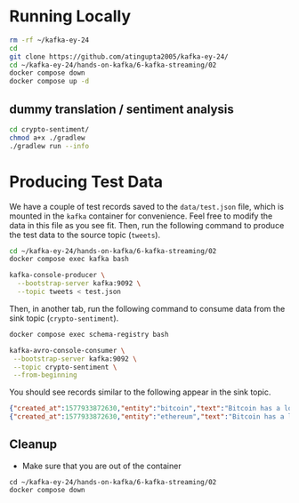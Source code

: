 # Running Locally
```sh
rm -rf ~/kafka-ey-24
cd
git clone https://github.com/atingupta2005/kafka-ey-24/
cd ~/kafka-ey-24/hands-on-kafka/6-kafka-streaming/02
docker compose down
docker compose up -d
```

## dummy translation / sentiment analysis
```sh
cd crypto-sentiment/
chmod a+x ./gradlew
./gradlew run --info
```

# Producing Test Data
We have a couple of test records saved to the `data/test.json` file, which is mounted in the `kafka` container for convenience. Feel free to modify the data in this file as you see fit. Then, run the following command to produce the test data to the source topic (`tweets`).

```sh
cd ~/kafka-ey-24/hands-on-kafka/6-kafka-streaming/02
docker compose exec kafka bash

kafka-console-producer \
  --bootstrap-server kafka:9092 \
  --topic tweets < test.json
```

Then, in another tab, run the following command to consume data from the sink topic (`crypto-sentiment`).
```sh
docker compose exec schema-registry bash

kafka-avro-console-consumer \
 --bootstrap-server kafka:9092 \
 --topic crypto-sentiment \
 --from-beginning
 ```
 
 You should see records similar to the following appear in the sink topic.
 ```json
 {"created_at":1577933872630,"entity":"bitcoin","text":"Bitcoin has a lot of promise. I'm not too sure about #ethereum","sentiment_score":0.3444212495322003,"sentiment_magnitude":0.9464683988787772,"salience":0.9316858469669134}
{"created_at":1577933872630,"entity":"ethereum","text":"Bitcoin has a lot of promise. I'm not too sure about #ethereum","sentiment_score":0.1301464314096875,"sentiment_magnitude":0.8274198304784903,"salience":0.9112319163372604}
```

## Cleanup
- Make sure that you are out of the container
```
cd ~/kafka-ey-24/hands-on-kafka/6-kafka-streaming/02
docker compose down
```